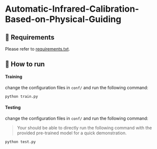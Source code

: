 # Automatic-Infrared-Calibration-Based-on-Physical-Guiding


## 🧰 Requirements

Please refer to [requirements.txt](./requirements.txt).

## 🚅 How to run

#### Training

change the configuration files in `conf/` and run the following command:

```bash
python train.py
```

#### Testing

change the configuration files in `conf/` and run the following command:

> Your should be able to directly run the following command with the provided pre-trained model for a quick demonstration.

```bash
python test.py
```

